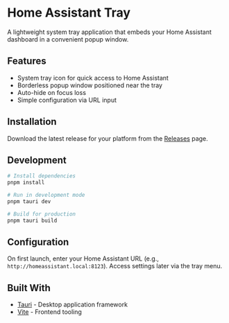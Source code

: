 # Home Assistant Tray

A lightweight system tray application that embeds your Home Assistant dashboard in a convenient popup window.

## Features

- System tray icon for quick access to Home Assistant
- Borderless popup window positioned near the tray
- Auto-hide on focus loss
- Simple configuration via URL input

## Installation

Download the latest release for your platform from the [Releases](../../releases) page.

## Development

```bash
# Install dependencies
pnpm install

# Run in development mode
pnpm tauri dev

# Build for production
pnpm tauri build
```

## Configuration

On first launch, enter your Home Assistant URL (e.g., `http://homeassistant.local:8123`). Access settings later via the tray menu.

## Built With

- [Tauri](https://tauri.app/) - Desktop application framework
- [Vite](https://vitejs.dev/) - Frontend tooling
